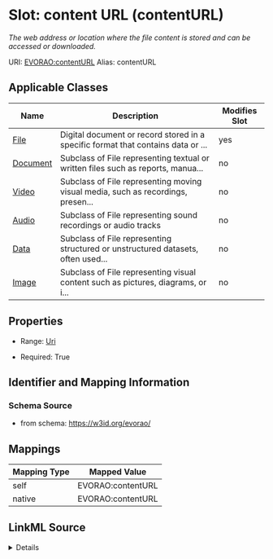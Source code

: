 

# Slot: content URL (contentURL) 


_The web address or location where the file content is stored and can be accessed or downloaded._





URI: [EVORAO:contentURL](https://w3id.org/evorao/contentURL)
Alias: contentURL

<!-- no inheritance hierarchy -->





## Applicable Classes

| Name | Description | Modifies Slot |
| --- | --- | --- |
| [File](File.md) | Digital document or record stored in a specific format that contains data or ... |  yes  |
| [Document](Document.md) | Subclass of File representing textual or written files such as reports, manua... |  no  |
| [Video](Video.md) | Subclass of File representing moving visual media, such as recordings, presen... |  no  |
| [Audio](Audio.md) | Subclass of File representing sound recordings or audio tracks |  no  |
| [Data](Data.md) | Subclass of File representing structured or unstructured datasets, often used... |  no  |
| [Image](Image.md) | Subclass of File representing visual content such as pictures, diagrams, or i... |  no  |







## Properties

* Range: [Uri](Uri.md)

* Required: True





## Identifier and Mapping Information







### Schema Source


* from schema: https://w3id.org/evorao/




## Mappings

| Mapping Type | Mapped Value |
| ---  | ---  |
| self | EVORAO:contentURL |
| native | EVORAO:contentURL |




## LinkML Source

<details>
```yaml
name: contentURL
description: The web address or location where the file content is stored and can
  be accessed or downloaded.
title: content URL
from_schema: https://w3id.org/evorao/
rank: 1000
alias: contentURL
domain_of:
- File
range: uri
required: true
multivalued: false

```
</details>
